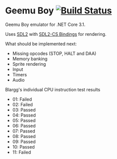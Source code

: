 # Geemu Boy [![Build Status](https://travis-ci.org/jarkkopa/GeemuBoy.svg?branch=master)](https://travis-ci.org/jarkkopa/GeemuBoy)
Geemu Boy emulator for .NET Core 3.1.

Uses [SDL2](https://www.libsdl.org/) with [SDL2-CS Bindings](https://github.com/flibitijibibo/SDL2-CS) for rendering.

What should be implemented next:
- Missing opcodes (STOP, HALT and DAA)
- Memory banking
- Sprite rendering
- Input
- Timers
- Audio

Blargg's individual CPU instruction test results
- 01: Failed
- 02: Failed
- 03: Passed
- 04: Passed
- 05: Passed
- 06: Passed
- 07: Passed
- 08: Passed
- 09: Passed
- 10: Passed
- 11: Failed
